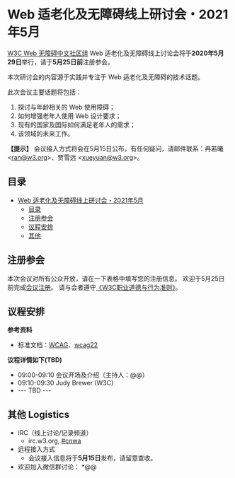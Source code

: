 # Web 适老化及无障碍线上研讨会・2021年5月

[W3C Web 无障碍中文社区组](https://www.w3.org/community/cnwa/) Web 适老化及无障碍线上讨论会将于**2020年5月29日**举行，请于**5月25日前**注册参会。

本次研讨会的内容源于实践并专注于 Web 适老化及无障碍的技术话题。

此次会议主要话题将包括：
1. 探讨与年龄相关的 Web 使用障碍；
2. 如何增强老年人使用 Web 设计要求；
3. 现有的国家及国际如何满足老年人的需求；
4. 该领域的未来工作。

**【提示】** 会议接入方式将会在5月15日公布，有任何疑问，请邮件联系：冉若曦 <<ran@w3.org>>、贾雪远 <<xueyuan@w3.org>>。

## 目录

- [Web 适老化及无障碍线上研讨会・2021年5月](#web-适老化及无障碍线上研讨会2021年5月)
  - [目录](#目录)
  - [注册参会](#注册参会)
  - [议程安排](#议程安排)
  - [其他](#其他)

## 注册参会 

本次会议对所有公众开放，请在一下表格中填写您的注册信息。
欢迎于5月25日前完成[会议注册](@@)。
请与会者遵守[《W3C职业道德与行为准则》](https://www.w3.org/Consortium/cepc/)。


## 议程安排 

**参考资料**

* 标准文档：[WCAG](https://www.w3.org/TR/wcag21/)、[wcag22](https://www.w3.org/TR/wcag22/)

**议程详情如下(TBD)**

* 09:00-09:10  会议开场及介绍（主持人：@@）
* 09:10-09:30  Judy Brewer (W3C)
* --- TBD ---


## 其他 Logistics

* IRC（线上讨论/记录频道）
  * irc.w3.org, <a href="http://irc.w3.org/?channels=#cnwa">#cnwa</a>
* 远程接入方式
  * 会议接入信息将于**5月15日**发布，请留意查收。
* 欢迎加入微信群讨论：
  *@@
 
